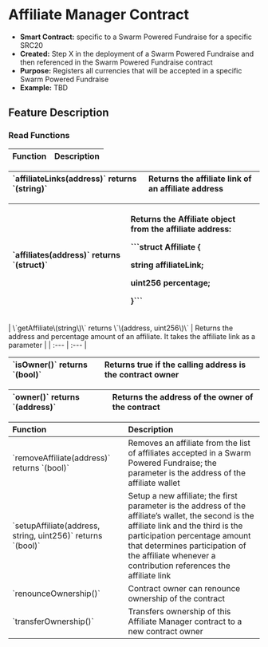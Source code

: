# Affiliate Manager Contract

* **Smart Contract:** specific to a Swarm Powered Fundraise for a specific SRC20
* **Created:**  Step X in the deployment of a Swarm Powered Fundraise and then referenced in the Swarm Powered Fundraise contract
* **Purpose:** Registers all currencies that will be accepted in a specific Swarm Powered Fundraise
* **Example:**  TBD

## Feature Description

### Read Functions

| Function | Description |
| :--- | :--- |


| \`affiliateLinks\(address\)\` returns \`\(string\)\` | Returns the affiliate link of an affiliate address |
| :--- | :--- |


<table>
  <thead>
    <tr>
      <th style="text-align:left">`affiliates(address)` returns `(struct)`</th>
      <th style="text-align:left">
        <p>Returns the Affiliate object from the affiliate address:</p>
        <p>```struct Affiliate {</p>
        <p>string affiliateLink;</p>
        <p>uint256 percentage;</p>
        <p>}```</p>
      </th>
    </tr>
  </thead>
  <tbody></tbody>
</table>| \`getAffiliate\(string\)\` returns \`\(address, uint256\)\` | Returns the address and percentage amount of an affiliate. It takes the affiliate link as a parameter |
| :--- | :--- |


| \`isOwner\(\)\` returns \`\(bool\)\` | Returns true if the calling address is the contract owner |
| :--- | :--- |


| \`owner\(\)\` returns \`\(address\)\` | Returns the address of the owner of the contract |
| :--- | :--- |


| Function | Description |
| :--- | :--- |
| \`removeAffiliate\(address\)\` returns \`\(bool\)\` | Removes an affiliate from the list of affiliates accepted in a Swarm Powered Fundraise; the parameter is the address of the affiliate wallet |
| \`setupAffiliate\(address, string, uint256\)\` returns \`\(bool\)\` | Setup a new affiliate; the first parameter is the address of the affiliate’s wallet, the second is the affiliate link and the third is the participation percentage amount that determines participation of the affiliate whenever a contribution references the affiliate link |
| \`renounceOwnership\(\)\` | Contract owner can renounce ownership of the contract |
| \`transferOwnership\(\)\` | Transfers ownership of this Affiliate Manager contract to a new contract owner |

